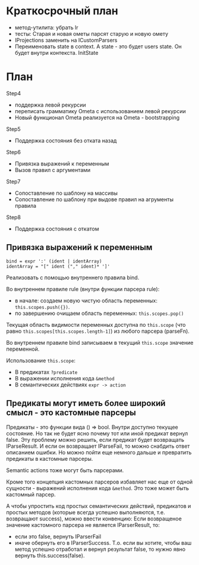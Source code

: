 # Краткосрочный план

- метод-утилита: убрать lr 
- тесты: Старая и новая ометы парсят старую и новую омету
- IProjections заменить на ICustomParsers
- Переименовать state в context. А state - это будет users state. Он будет внутри контекста. InitState


# План

Step4
- поддержка левой рекурсии
- переписать грамматику Ometa с использованием левой рекурсии
- Новый функционал Ometa реализуется на Ometa - bootstrapping

Step5
- Поддержка состояния без отката назад

Step6
- Привязка выражений к переменным
- Вызов правил с аргументами

Step7
- Сопоставление по шаблону на массивы
- Сопоставление по шаблону при выдове правил на агрументы правила

Step8
- Поддержка состояния с откатом

## Привязка выражений к переменным

    bind = expr ':' (ident | identArray)
    identArray = "[" ident ("," ident)* ']'

Реализовать с помощью внутреннего правила bind. 

Во внутреннем правиле rule (внутри функции парсера rule): 
- в начале: создаем новую чистую область переменных: `this.scopes.push({})`. 
- по завершению очищаем область переменных: `this.scopes.pop()`

Текущая область видимости переменных доступна по `this.scope` (что равно `this.scopes[this.scopes.length-1]`) из любого парсера (parseFn).

Во внутреннем правиле bind записываем в текущий `this.scope` значение переменной. 

Использование `this.scope`:
- В предикатах `?predicate`
- В выражении исполнения кода `&method`
- В семантических действиях `expr -> action`


## Предикаты могут иметь более широкий смысл - это кастомные парсеры

Предикаты - это функции вида () => bool. Внутри доступно текущее состояние. Но так не будет ясно почему тот или иной предикат вернул false. Эту проблему можно решить, если предикат будет возвращать IParseResult. И если он возвращает IParseFail, то можно снабдить ответ описанием ошибки. Но можно пойти еще немного дальше и превратить предикаты в кастомные парсеры. 

Semantic actions тоже могут быть парсерами. 

Кроме того концепция кастомных парсеров избавляет нас еще от одной сущности - выражений исполнения кода `&method`. Это тоже может быть кастомный парсер. 

А чтобы упростить код простых семантических действий, предикатов и простых методов (которые всегда успешно выполняются, т.е. возвращают success), можно ввести конвенцию: 
Если возвращеное значение кастомного парсера не является IParserResult, то:
- если это false, вернуть IParserFail
- иначе обернуть его в IParserSuccess.
Т.о. если вы хотите, чтобы ваш метод успешно отработал и вернул результат false, то нужно явно вернуть this.success(false).